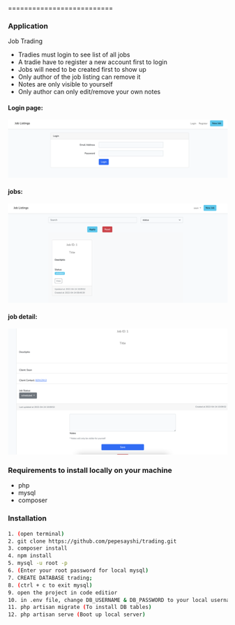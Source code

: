 ==========================

### Application
Job Trading
* Tradies must login to see list of all jobs
* A tradie have to register a new account first to login
* Jobs will need to be created first to show up
* Only author of the job listing can remove it
* Notes are only visible to yourself
* Only author can only edit/remove your own notes


#### Login page:
![Login](/web/login.png "Login page")


#### jobs:
![jobs](/web/jobs.png "Jobs")

#### job detail:
![job detail](/web/job.png "Job detail")



### Requirements to install locally on your machine
* php
* mysql
* composer

### Installation
```sh
1. (open terminal)
2. git clone https://github.com/pepesayshi/trading.git
3. composer install
4. npm install
5. mysql -u root -p
6. (Enter your root password for local mysql)
7. CREATE DATABASE trading;
8. (ctrl + c to exit mysql)
9. open the project in code editior
10. in .env file, change DB_USERNAME & DB_PASSWORD to your local username & password
11. php artisan migrate (To install DB tables)
12. php artisan serve (Boot up local server)
```